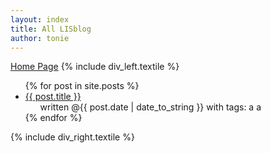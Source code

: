 ```yaml
---
layout: index
title: All LISblog
author: tonie
---
```

<a id="forkme_banner" href="/">Home Page</a>
{% include div_left.textile %}
  <ul>
  {% for post in site.posts %}
    <li>
      <a href="{{site.baseurl}}{{post.url}}">{{ post.title }}</a>
      <ul>
        <li style="list-style:none;">
          written @{{ post.date | date_to_string }} with tags: a
          a
        </li>
      </ul>
    </li>
  {% endfor %}
  </ul>
{% include div_right.textile %}
